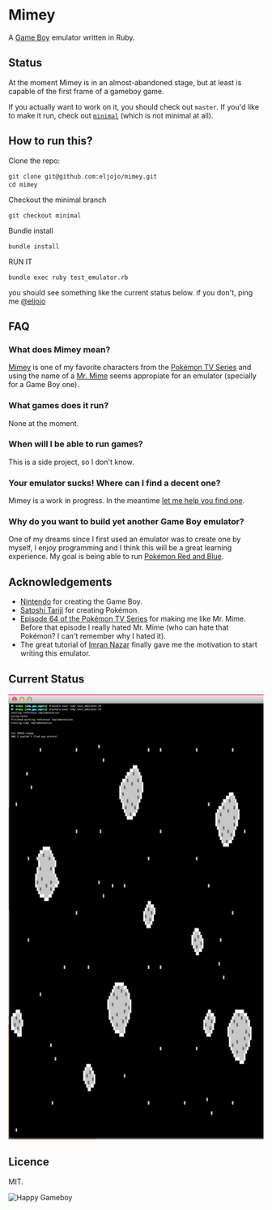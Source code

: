 # Mimey

A [Game Boy][gameboy] emulator written in Ruby.

[gameboy]: http://en.wikipedia.org/wiki/Game_Boy

## Status

At the moment Mimey is in an almost-abandoned stage, but at least is capable of the first frame of a gameboy game.

If you actually want to work on it, you should check out ``master``. If you'd like to make it run, check out [``minimal``](https://github.com/eljojo/mimey/tree/minimal) (which is not minimal at all).

## How to run this?

Clone the repo:

```
git clone git@github.com:eljojo/mimey.git
cd mimey
```

Checkout the minimal branch

```
git checkout minimal
```

Bundle install

```
bundle install
```

RUN IT

```
bundle exec ruby test_emulator.rb
```

you should see something like the current status below. if you don't, ping me [@eljojo](https://twitter.com/eljojo)

## FAQ

### What does Mimey mean?

[Mimey][mimey] is one of my favorite characters from the
[Pokémon TV Series][pokemon-tv-series] and using the name of a
[Mr. Mime][mr-mime] seems appropiate for an emulator (specially for a Game Boy
one).

[mimey]: http://bulbapedia.bulbagarden.net/wiki/Mimey
[pokemon-tv-series]: http://bulbapedia.bulbagarden.net/wiki/Pokémon_anime
[mr-mime]: http://bulbapedia.bulbagarden.net/wiki/Mr._Mime_(Pokémon)

### What games does it run?

None at the moment.

### When will I be able to run games?

This is a side project, so I don't know.

### Your emulator sucks! Where can I find a decent one?

Mimey is a work in progress. In the meantime [let me help you find
one][emulators].

[emulators]: http://bit.ly/14hVUqL

### Why do you want to build yet another Game Boy emulator?

One of my dreams since I first used an emulator was to create one by myself, I
enjoy programming and I think this will be a great learning experience. My goal
is being able to run [Pokémon Red and Blue][red-blue].

[red-blue]: http://bulbapedia.bulbagarden.net/wiki/Pokémon_Red_and_Blue_Versions

## Acknowledgements

* [Nintendo][nintendo] for creating the Game Boy.
* [Satoshi Tariji][satoshi-tariji] for creating Pokémon.
* [Episode 64 of the Pokémon TV Series][episode-64] for making me like Mr.
  Mime. Before that episode I really hated Mr. Mime (who
  can hate that Pokémon? I can't remember why I hated it).
* The great tutorial of [Imran Nazar][imran-nazar] finally gave me the
  motivation to start writing this emulator.

[nintendo]: http://nintendo.com
[satoshi-tariji]: http://en.wikipedia.org/wiki/Satoshi_Tajiri
[episode-64]: http://bulbapedia.bulbagarden.net/wiki/EP064
[imran-nazar]: http://imrannazar.com/GameBoy-Emulation-in-JavaScript

## Current Status

![yay!](./current_status.png)

## Licence

MIT.

![Happy Gameboy](https://cloud.githubusercontent.com/assets/32212/3471234/35ad7576-02c1-11e4-9ca6-a9a2480812eb.gif)
